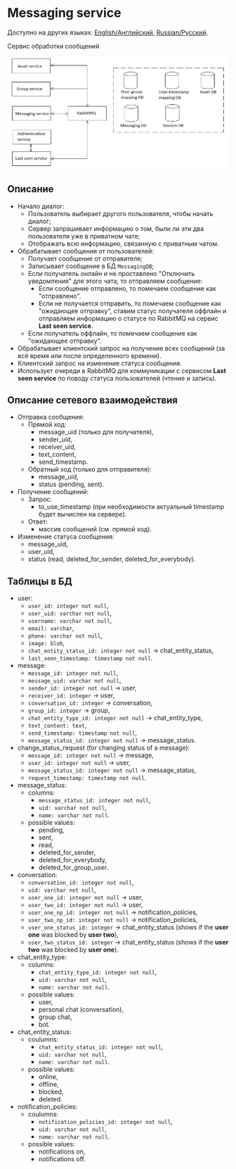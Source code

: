 # Messaging service

Доступно на других языках: [English/Английский](MessagingService.md), [Russian/Русский](MessagingService.ru.md).

Сервис обработки сообщений 

![SystemOverview](../img/SystemOverview.png)

## Описание 

- Начало диалог:
    - Пользователь выбирает другого пользователя, чтобы начать диалог;
    - Сервер запрашивает информацию о том, были ли эти два пользователя уже в приватном чате;
    - Отображать всю информацию, связанную с приватным чатом.
- Обрабатывает сообщения от пользователей:
    - Получает сообщение от отправителя;
    - Записывает сообщение в БД `MessagingDB`;
    - Если получатель онлайн и не проставлено "Отключить уведомления" для этого чата, то отправляем сообщение:
        - Если сообщение отправлено, то помечаем сообщение как "отправлено".
        - Если не получается отправить, то помечаем сообщение как "ожидающее отправку", ставим статус получателя оффлайн и отправляем информацию о статусе по RabbitMQ на сервис **Last seen service**.
    - Если получатель оффлайн, то помечаем сообщение как "ожидающее отправку".
- Обрабатывает клиентский запрос на получение всех сообщений (за всё время или после определенного времени).
- Клиентский запрос на изменение статуса сообщения.
- Использует очереди в RabbitMQ для коммуникации с сервисом **Last seen service** по поводу статуса пользователей (чтение и запись). 

## Описание сетевого взаимодействия 

- Отправка сообщения: 
    - Прямой ход:
        - message_uid (только для получателя), 
        - sender_uid, 
        - receiver_uid, 
        - text_content, 
        - send_timestamp.
    - Обратный ход (только для отправителя): 
        - message_uid,
        - status (pending, sent).
- Получение сообщений:
    - Запрос: 
        - to_use_timestamp (при необходимости актуальный timestamp будет вычислен на сервере).
    - Ответ: 
        - массив сообщений (см. прямой ход).
- Изменение статуса сообщения: 
    - message_uid,
    - user_uid,
    - status (read, deleted_for_sender, deleted_for_everybody).

## Таблицы в БД

- user: 
    - `user_id: integer not null`, 
    - `user_uid: varchar not null`, 
    - `username: varchar not null`, 
    - `email: varchar`, 
    - `phone: varchar not null`, 
    - `image: blob`, 
    - `chat_entity_status_id: integer not null` -> chat_entity_status, 
    - `last_seen_timestamp: timestamp not null`.
- message: 
    - `message_id: integer not null`, 
    - `message_uid: varchar not null`,
    - `sender_id: integer not null` -> user, 
    - `receiver_id: integer` -> user, 
    - `conversation_id: integer` -> conversation,
    - `group_id: integer` -> group,
    - `chat_entity_type_id: integer not null` -> chat_entity_type,
    - `text_content: text`, 
    - `send_timestamp: timestamp not null`, 
    - `message_status_id: integer not null` -> message_status.
- change_status_request (for changing status of a message):
    - `message_id: integer not null` -> message, 
    - `user_id: integer not null` -> user,
    - `message_status_id: integer not null` -> message_status,
    - `request_timestamp: timestamp not null`.
- message_status: 
    - columns: 
        - `message_status_id: integer not null`,
        - `uid: varchar not null`,
        - `name: varchar not null`.
    - possible values: 
        - pending, 
        - sent, 
        - read, 
        - deleted_for_sender,
        - deleted_for_everybody,
        - deleted_for_group_user.
- conversation: 
    - `conversation_id: integer not null`,
    - `uid: varchar not null`,
    - `user_one_id: integer not null` -> user,
    - `user_two_id: integer not null` -> user,
    - `user_one_np_id: integer not null` -> notification_policies,
    - `user_two_np_id: integer not null` -> notification_policies, 
    - `user_one_status_id: integer` -> chat_entity_status (shows if the **user one** was blocked by **user two**), 
    - `user_two_status_id: integer` -> chat_entity_status (shows if the **user two** was blocked by **user one**).
- chat_entity_type:
    - columns: 
        - `chat_entity_type_id: integer not null`,
        - `uid: varchar not null`,
        - `name: varchar not null`.
    - possible values: 
        - user,
        - personal chat (conversation), 
        - group chat,
        - bot.
- chat_entity_status: 
    - coulumns: 
        - `chat_entity_status_id: integer not null`, 
        - `uid: varchar not null`,
        - `name: varchar not null`.
    - possible values:
        - online, 
        - offline, 
        - blocked, 
        - deleted.
- notification_policies:
    - coulumns: 
        - `notification_policies_id: integer not null`, 
        - `uid: varchar not null`,
        - `name: varchar not null`.
    - possible values: 
        - notifications on,
        - notifications off.
